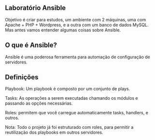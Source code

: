 Laboratório Ansible
-------------------

Objetivo é criar para estudos, um ambiente com 2 máquinas, uma com Apache + PHP + Wordpress, e a outra com um banco de dados MySQL.
Mas antes vamos entender algumas coisas sobre Ansible.

O que é Ansible?
-----------------
Ansible é uma poderosa ferramenta para automação de configuração de servidores.

Definições
--------------
Playbook: Um playbook é composto por um conjunto de plays.

Tasks: As operações a serem executadas chamando os módulos e passando as opções necessárias.

Roles: permitem que você carregue automaticamente tasks, handlers, e outros.

Nota:
Todo o projeto já foi estruturado com roles, para permitir a reutilização dos playbooks em outros servidores.

